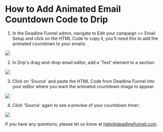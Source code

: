 # How to Add Animated Email Countdown Code to Drip

1. In the Deadline Funnel admin, navigate to Edit your campaign &gt;&gt; Email Setup and click on the HTML Code to copy it, you'll need this to add the animated countdown to your emails:

![](https://d33v4339jhl8k0.cloudfront.net/docs/assets/53974d6ce4b0c76107b109d1/images/5a7a235a0428634376cfdf91/file-Svl9NCk2Q7.png)

2. In Drip's drag-and-drop email editor, add a 'Text' element to a section:

![](https://d33v4339jhl8k0.cloudfront.net/docs/assets/53974d6ce4b0c76107b109d1/images/5b9be2f90428631d7a8b264d/file-vcZpEv2bDd.png)

3. Click on 'Source' and paste the HTML Code from Deadline Funnel into your editor where you want the animated countdown image to appear.

![](https://d33v4339jhl8k0.cloudfront.net/docs/assets/53974d6ce4b0c76107b109d1/images/5a21d74e0428637405653f97/file-IeBMY386Ic.png)

4. Click 'Source' again to see a preview of your countdown timer:

![](https://d33v4339jhl8k0.cloudfront.net/docs/assets/53974d6ce4b0c76107b109d1/images/5a21d7732c7d3a71c72beb2a/file-iUSz0sA9k2.png)

If you have any questions, please let us know at [help@deadlinefunnel.com](mailto:mailto:help@deadlinefunnel.com).

